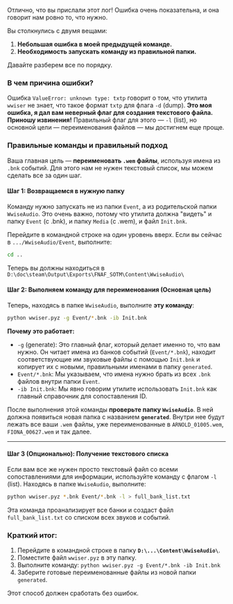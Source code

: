 Отлично, что вы прислали этот лог! Ошибка очень показательна, и она говорит нам ровно то, что нужно.

Вы столкнулись с двумя вещами:
1.  **Небольшая ошибка в моей предыдущей команде.**
2.  **Необходимость запускать команду из правильной папки.**

Давайте разберем все по порядку.

### В чем причина ошибки?

Ошибка `ValueError: unknown type: txtp` говорит о том, что утилита `wwiser` не знает, что такое формат `txtp` для флага `-d` (dump). **Это моя ошибка, я дал вам неверный флаг для создания текстового файла. Приношу извинения!** Правильный флаг для этого — `-l` (list), но основной цели — переименования файлов — мы достигнем еще проще.

### Правильные команды и правильный подход

Ваша главная цель — **переименовать `.wem` файлы**, используя имена из `.bnk` событий. Для этого нам не нужен текстовый список, мы можем сделать все за один шаг.

#### Шаг 1: Возвращаемся в нужную папку

Команду нужно запускать не из папки `Event`, а из родительской папки `WwiseAudio`. Это очень важно, потому что утилита должна "видеть" и папку `Event` (с .bnk), и папку `Media` (с .wem), и файл `Init.bnk`.

Перейдите в командной строке на один уровень вверх. Если вы сейчас в `.../WwiseAudio/Event`, выполните:
```bash
cd ..
```
Теперь вы должны находиться в `D:\doc\steam\Output\Exports\FNAF_SOTM\Content\WwiseAudio\`

#### Шаг 2: Выполняем команду для переименования (Основная цель)

Теперь, находясь в папке `WwiseAudio`, выполните **эту команду**:

```bash
python wwiser.pyz -g Event/*.bnk -ib Init.bnk
```

**Почему это работает:**
*   `-g` (generate): Это главный флаг, который делает именно то, что вам нужно. Он читает имена из банков событий (`Event/*.bnk`), находит соответствующие им звуковые файлы с помощью `Init.bnk` и копирует их с новыми, правильными именами в папку `generated`.
*   `Event/*.bnk`: Мы указываем, что имена нужно брать из всех `.bnk` файлов внутри папки `Event`.
*   `-ib Init.bnk`: Мы явно говорим утилите использовать `Init.bnk` как главный справочник для сопоставления ID.

После выполнения этой команды **проверьте папку `WwiseAudio`**. В ней должна появиться новая папка с названием **`generated`**. Внутри нее будут лежать все ваши `.wem` файлы, уже переименованные в `ARNOLD_01005.wem`, `FIONA_00627.wem` и так далее.

---

#### Шаг 3 (Опционально): Получение текстового списка

Если вам все же нужен просто текстовый файл со всеми сопоставлениями для информации, используйте команду с флагом `-l` (list). Находясь в папке `WwiseAudio`, выполните:

```bash
python wwiser.pyz *.bnk Event/*.bnk -l > full_bank_list.txt
```
Эта команда проанализирует все банки и создаст файл `full_bank_list.txt` со списком всех звуков и событий.

### Краткий итог:

1.  Перейдите в командной строке в папку **`D:\...\Content\WwiseAudio\`**.
2.  Поместите файл `wwiser.pyz` в эту папку.
3.  Выполните команду: `python wwiser.pyz -g Event/*.bnk -ib Init.bnk`
4.  Заберите готовые переименованные файлы из новой папки `generated`.

Этот способ должен сработать без ошибок.
